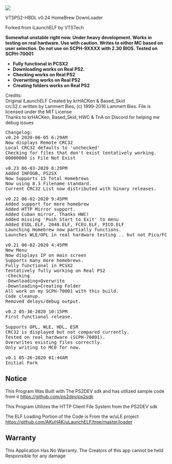 <img src="https://i.gyazo.com/015b0661edb6639c51db4be950574b62.png">

VTSPS2-HBDL v0.24
HomeBrew DownLoader

Forked from iLaunchELF by VTSTech

<b>Somewhat unstable right now. Under heavy development. Works in testing on real hardware. Use with caution. Writes to either MC based on user selection.
Do not use on SCPH-9XXXX with 2.30 BIOS. Tested on SCPH-70001

* Fully functional in PCSX2
* Downloading works on Real PS2.
* Checking works on Real PS2
* Overwriting works on Real PS2
* Creating folders works on Real PS2</b>

Credits:<br>
Original iLaunchELF Created by krHACKen & Based_Skid<br>
crc32.c written by Lammert Bies, (c) 1999-2016 Lammert Bies. File is licensed under the MIT License<br>
Thanks to krHACKen, Based_Skid, HWC & TnA on Discord for helping me debug issues<br>

<pre>
Changelog:
v0.24 2020-06-05 6:29AM
Now displays Remote CRC32
Local CRC32 defaults to 'unchecked'
Checking for files that don't exist tentatively working.
00000000 is File Not Exist

v0.23 06-03-2020 8:29PM
Added INFOGB, PS2SX
Now Supports 15 Total Homebrews
Now using 8.3 Filename standard.
Current CRC32 List now distributed with binary releases.

v0.22 06-02-2020 9:45PM
Added support for more homebrew
Added HTTP Mirror support.
Added Cuban mirror. Thanks HWC!
Added missing 'Push Start to Exit' to menu
Added ESDL.ELF, 2048.ELF, FCEU.ELF, PICO.ELF
Launching Homebrew now partially functions.
Launches WLE/OPL in real hardware testing .. but not Pico/FCEU

v0.21 06-02-2020 4:45PM
New Menu
Now displays IP on main screen
Supports many more homebrews.
Fully functional in PCSX2
Tentatively fully working on Real PS2
-Checking
-Downloading+Overwrite
-Downloading+Creating Folder
All work on my SCPH-70001 with this build.
Code cleanup.
Removed delays/debug output.

v0.2 05-30-2020 10:15PM
First functional release.

Supports OPL, WLE, HDL, ESR
CRC32 is displayed but not compared currently.
Tested on real hardware (SCPH-70001).
Overwrites existing files correctly.
Only writing to MC0 for now.

v0.1 05-26-2020 01:44AM
Initial Fork
</pre>

## Notice
This Program Was Built with The PS2DEV sdk and has utilized sample code from it https://github.com/ps2dev/ps2sdk

This Program Utilizes the HTTP Client File System from the PS2DEV sdk

The ELF Loading Portion of the Code is From the w/uLE project https://github.com/AKuHAK/uLaunchELF/tree/master/loader


## Warranty
This Application Has No Warranty. The Creators of this app cannot be held Responsible for any damage
